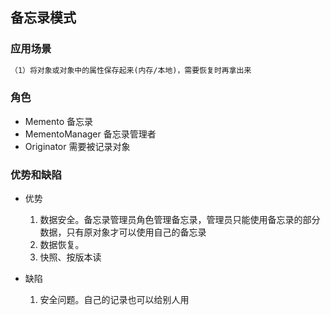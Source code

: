 ## 备忘录模式
### 应用场景

```reStructuredText
（1）将对象或对象中的属性保存起来(内存/本地)，需要恢复时再拿出来
```

### 角色
- Memento 备忘录
- MementoManager 备忘录管理者
- Originator 需要被记录对象

### 优势和缺陷

- 优势
  
  1. 数据安全。备忘录管理员角色管理备忘录，管理员只能使用备忘录的部分数据，只有原对象才可以使用自己的备忘录
  3. 数据恢复。
  3. 快照、按版本读
- 缺陷
  1. 安全问题。自己的记录也可以给别人用


